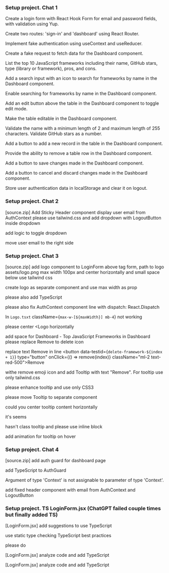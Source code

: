 
### Setup project. Chat 1

Create a login form with React Hook Form for email and password fields, with validation using Yup.

Create two routes: 'sign-in' and 'dashboard' using React Router.

Implement fake authentication using useContext and useReducer.

Create a fake request to fetch data for the Dashboard component.

List the top 10 JavaScript frameworks including their name, GitHub stars, type (library or framework), pros, and cons.

Add a search input with an icon to search for frameworks by name in the Dashboard component.

Enable searching for frameworks by name in the Dashboard component.

Add an edit button above the table in the Dashboard component to toggle edit mode.

Make the table editable in the Dashboard component.

Validate the name with a minimum length of 2 and maximum length of 255 characters. Validate GitHub stars as a number.

Add a button to add a new record in the table in the Dashboard component.

Provide the ability to remove a table row in the Dashboard component.

Add a button to save changes made in the Dashboard component.

Add a button to cancel and discard changes made in the Dashboard component.

Store user authentication data in localStorage and clear it on logout.

### Setup project. Chat 2

[source.zip]
Add Sticky Header component display user email from AuthContext
please use tailwind.css and add dropdown with LogoutButton inside dropdown

add logic to toggle dropdown

move user email to the right side

### Setup project. Chat 3

[source.zip]
add logo component to LoginForm above tag form, path to logo assets/logo.png
max width 100px
and center horizontally and small space below
use tailwind css

create logo as separate component and use max width as prop

please also add TypeScript

please also fix AuthContext component line with dispatch: React.Dispatch

In `Logo.tsxt` className={`max-w-[${maxWidth}] mb-4`} not working

please center <Logo horizontally

add space for Dashboard - Top JavaScript Frameworks
 in Dashboard
please replace Remove to delete icon

replace text Remove in line <button data-testid={`delete-framework-${index + 1}`} type="button" onClick={() => remove(index)} className="ml-2 text-red-500">Remove</button>

withe remove emoji icon and add Tooltip with text "Remove".
For tooltip use only tailwind.css 

please enhance tooltip and use only CSS3

please move Tooltip to separate component

could you center tooltip content horizontally

it's seems <div className="relative flex items-center"> hasn't class tooltip
and please use inline block

add animation for tooltip on hover


### Setup project. Chat 4

[source.zip]
add auth guard for dashboard page

add TypeScript to AuthGuard

Argument of type 'Context<AuthContextType>' is not assignable to parameter of type 'Context<AuthState>'.

add fixed header component with email from AuthContext
and LogoutButton

### Setup project. TS LoginForm.jsx (ChatGPT failed couple times but finally added TS)

[LoginForm.jsx]
add suggestions to use TypeScript

use static type checking TypeScript best practices

please do

[LoginForm.jsx]
analyze code and add TypeScript

[LoginForm.jsx]
analyze code and add TypeScript